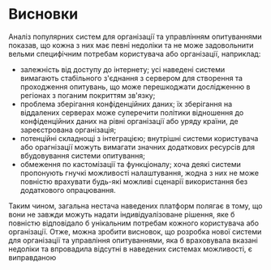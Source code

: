 # Висновки

Аналіз популярних систем для організації та управлінням опитуваннями показав, що кожна з них має певні недоліки та не може задовольнити вельми специфічним потребам користувача або організації, наприклад:
    
- залежність від доступу до інтернету; усі наведені системи вимагають стабільного з'єднання з сервером для створення та проходження опитувань, що може перешкоджати дослідженню в регіонах з поганим покриттям зв'язку;
- проблема зберігання конфіденційних даних; їх зберігання на віддалених серверах може суперечити політики відношення до конфіденційних даних на рівні організації або уряду країни, де зареєстрована організація;
- потенційні складнощі з інтеграцією; внутрішні системи користувача або орагнізації можуть вимагати значних додаткових ресурсів для вбудовування системи опитування;
- обмеження по кастомізації та функціоналу; хоча деякі системи пропонують гнучкі можливості налаштування, жодна з них не може повністю врахувати будь-які можливі сценарії використання без додаткового опрацювання.
    
Таким чином, загальна нестача наведених платформ полягає в тому, що вони не завжди можуть надати індивідуалізоване рішення, яке б повністю відповідало б унікальним потребам кожного користувача або організації. 
Отже, можна зробити висновок, що розробка нової системи для організації та управління опитуваннями, яка б враховувала вказані недоліки та впровадила відсутні в наведених системах можливості, є виправданою

